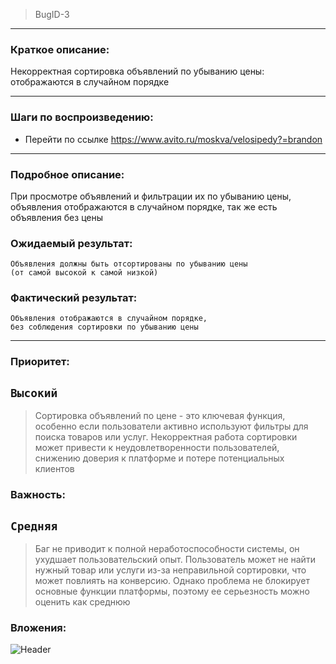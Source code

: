 >BugID-3
___
### Краткое описание:

Некорректная сортировка объявлений по убыванию цены: 
отображаются в случайном порядке
___
### Шаги по воспроизведению:
- Перейти по ссылке 
https://www.avito.ru/moskva/velosipedy?=brandon

___
### Подробное описание:

При просмотре объявлений и фильтрации их по убыванию цены,
объявления отображаются в случайном порядке, 
так же есть объявления без цены

### Ожидаемый результат:

    Объявления должны быть отсортированы по убыванию цены 
    (от самой высокой к самой низкой)

### Фактический результат:

    Объявления отображаются в случайном порядке,
    без соблюдения сортировки по убыванию цены   
___
        
### Приоритет:

## `Высокий`
>Сортировка объявлений по цене - это ключевая функция, особенно если пользователи
активно используют фильтры для поиска товаров или услуг.
Некорректная работа сортировки может привести к неудовлетворенности пользователей,
снижению доверия к платформе и потере потенциальных клиентов

### Важность:

## `Средняя`
>Баг не приводит к полной неработоспособности системы,
он ухудшает пользовательский опыт.
Пользователь может не найти нужный товар или
услуги из-за неправильной сортировки, что может
повлиять на конверсию. Однако проблема не блокирует 
основные функции платформы, поэтому ее серьезность можно 
оценить как среднюю

### Вложения:

![Header]()